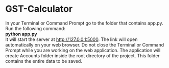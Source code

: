 # GST-Calculator

In your Terminal or Command Prompt go to the folder that contains app.py. Run the following command:<br>
<b>python app.py </b> <br>
It will start the server at http://127.0.0.1:5000. The link will open automatically on your web browser. Do not close the Terminal or Command Prompt while you are working on the web application. 
The application will create Accounts folder inside the root directory of the project. This folder contains the entire data to be saved.

